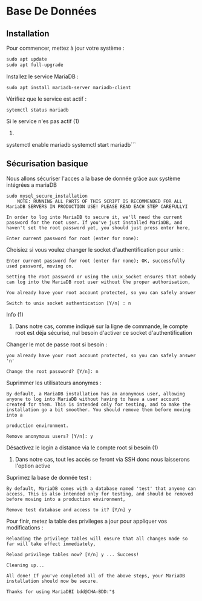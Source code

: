 # Base De Données

## Installation

Pour commencer, mettez à jour votre système :
```python hl_lines="2"
sudo apt update
sudo apt full-upgrade
```
Installez le service MariaDB :
```
sudo apt install mariadb-server mariadb-client 
```
Vérifiez que le service est actif : 
```
sytemctl status mariadb
```
<div class="annotate" markdown>

Si le service n'es pas actif (1)

</div>

1. ```
systemctl enable mariadb 
systemctl start mariadb```

## Sécurisation basique

Nous allons sécuriser l'acces a la base de donnée grâce aux système intégrées a mariaDB
```
sudo mysql_secure_installation 
    NOTE: RUNNING ALL PARTS OF THIS SCRIPT IS RECOMMENDED FOR ALL MariaDB SERVERS IN PRODUCTION USE! PLEASE READ EACH STEP CAREFULLYI
 
In order to log into MariaDB to secure it, we'll need the current password for the root user. If you've just installed MariaDB, and haven't set the root password yet, you should just press enter here,
 
Enter current password for root (enter for none):
```
Choisiez si vous voulez changer le socket d'authentification pour unix :
```
Enter current password for root (enter for none); OK, successfully used password, moving on.
 
Setting the root password or using the unix_socket ensures that nobody can log into the MariaDB root user without the proper authorisation,
 
You already have your root account protected, so you can safely answer
 
Switch to unix socket authentication [Y/n] : n
```
<div class="annotate" markdown>

Info (1)

</div>

1. Dans notre cas, comme indiqué sur la ligne de commande, le compte root est déja sécurisé, nul besoin d'activer ce socket d'authentification

Changer le mot de passe root si besoin : 
```
you already have your root account protected, so you can safely answer 'n'
 
Change the root password? [Y/n]: n
```

Suprimmer les utilisateurs anonymes : 

```
By default, a MariaDB installation has an anonymous user, allowing anyone to log into MariaDB without having to have a user account created for them. This is intended only for testing, and to make the installation go a bit smoother. You should remove them before moving into a
 
production environment.
 
Remove anonymous users? [Y/n]: y
```

<div class="annotate" markdown>

Désactivez le login a distance via le compte root si besoin (1)

</div>

1. Dans notre cas, tout les accès se feront via SSH donc nous laisserons l'option active

Suprimez la base de donnée test : 

```
By default, MariaDB comes with a database named 'test' that anyone can access, This is also intended only for testing, and should be removed before moving into a production environment,
 
Remove test database and access to it? [Y/n] y
```
 
Pour finir, metez la table des privileges a jour pour appliquer vos modifications : 
```
Reloading the privilege tables will ensure that all changes made so far will take effect immediately,
 
Reload privilege tables now? [Y/n] y ... Success!
 
Cleaning up...
 
All done! If you've completed all of the above steps, your MariaDB installation should now be secure.
 
Thanks for using MariaDBI bdd@CHA-BDD:"$
```



